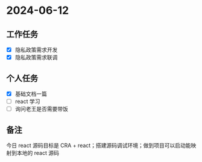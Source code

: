 # 2024-06-12

## 工作任务

- [x] 隐私政策需求开发
- [x] 隐私政策需求联调

## 个人任务

- [x] 基础文档一篇
- [ ] react 学习
- [ ] 询问老王是否需要带饭

## 备注

今日 react 源码目标是 CRA + react；搭建源码调试环境；做到项目可以启动能映射到本地的 react 源码
